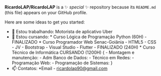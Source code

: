 **RicardoLAP/RicardoLAP**  is a ✨ _special_ ✨ repository because its `README.md` (this file) appears on your GitHub profile.

Here are some ideas to get you started:

- 🔭 Estou trabalhando:
          Motorista de aplicativo Uber
- 🌱 Estou cursando:
         * Curso Lógica de Programação Python (60H) - FINALIZADO
         * Curso Programador Web Senac-Goiânia - HTML5 - CSS - JV - Bootstrap - Visual Studio - Flutter - FINALIZADO (240H)
         * Curso Técnico de Informática CURSANDO (1200H) {
            - Montagem e manutenção:
            - Adm Banco de Dados:
            - Técnico em Redes:
            - Programação Web:
            - Programação de Sistemas: }
- 📫 Contatos: 
          *Email - ricardolap90@gmail.com


